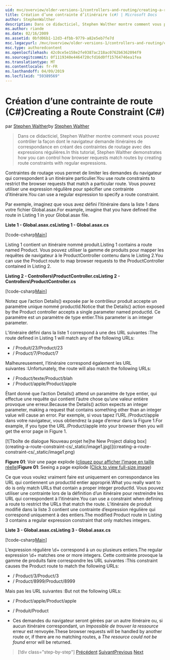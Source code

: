```yaml
---
uid: mvc/overview/older-versions-1/controllers-and-routing/creating-a-route-constraint-cs
title: Création d’une contrainte d’itinéraire (c#) | Microsoft Docs
author: StephenWalther
description: Dans ce didacticiel, Stephen Walther montre comment vous pouvez contrôler la façon dont le navigateur demande itinéraires de correspondance en créant des contraintes de routage avec des expressions régulières.
ms.author: riande
ms.date: 02/16/2009
ms.assetid: 0bfd06b1-12d3-4fbb-9779-a82e5eb7fe7d
msc.legacyurl: /mvc/overview/older-versions-1/controllers-and-routing/creating-a-route-constraint-cs
msc.type: authoredcontent
ms.openlocfilehash: 42c0ce5e158e2fe9387ac218ac0762b6362094f9
ms.sourcegitcommit: 0f1119340e4464720cfd16d0ff15764746ea1fea
ms.translationtype: MT
ms.contentlocale: fr-FR
ms.lasthandoff: 04/09/2019
ms.locfileid: "59389569"
---
```

# <a name="creating-a-route-constraint-c"></a><span data-ttu-id="7ce4c-103">Création d’une contrainte de route (C#)</span><span class="sxs-lookup"><span data-stu-id="7ce4c-103">Creating a Route Constraint (C#)</span></span>

<span data-ttu-id="7ce4c-104">par [Stephen Walther](https://github.com/StephenWalther)</span><span class="sxs-lookup"><span data-stu-id="7ce4c-104">by [Stephen Walther](https://github.com/StephenWalther)</span></span>

> <span data-ttu-id="7ce4c-105">Dans ce didacticiel, Stephen Walther montre comment vous pouvez contrôler la façon dont le navigateur demande itinéraires de correspondance en créant des contraintes de routage avec des expressions régulières.</span><span class="sxs-lookup"><span data-stu-id="7ce4c-105">In this tutorial, Stephen Walther demonstrates how you can control how browser requests match routes by creating route constraints with regular expressions.</span></span>


<span data-ttu-id="7ce4c-106">Contraintes de routage vous permet de limiter les demandes du navigateur qui correspondent à un itinéraire particulier.</span><span class="sxs-lookup"><span data-stu-id="7ce4c-106">You use route constraints to restrict the browser requests that match a particular route.</span></span> <span data-ttu-id="7ce4c-107">Vous pouvez utiliser une expression régulière pour spécifier une contrainte d’itinéraire.</span><span class="sxs-lookup"><span data-stu-id="7ce4c-107">You can use a regular expression to specify a route constraint.</span></span>

<span data-ttu-id="7ce4c-108">Par exemple, imaginez que vous avez défini l’itinéraire dans la liste 1 dans votre fichier Global.asax.</span><span class="sxs-lookup"><span data-stu-id="7ce4c-108">For example, imagine that you have defined the route in Listing 1 in your Global.asax file.</span></span>

**<span data-ttu-id="7ce4c-109">Liste 1 - Global.asax.cs</span><span class="sxs-lookup"><span data-stu-id="7ce4c-109">Listing 1 - Global.asax.cs</span></span>**

[!code-csharp[Main](creating-a-route-constraint-cs/samples/sample1.cs)]

<span data-ttu-id="7ce4c-110">Listing 1 contient un itinéraire nommé produit.</span><span class="sxs-lookup"><span data-stu-id="7ce4c-110">Listing 1 contains a route named Product.</span></span> <span data-ttu-id="7ce4c-111">Vous pouvez utiliser la gamme de produits pour mapper les requêtes de navigateur à le ProductController contenu dans le Listing 2.</span><span class="sxs-lookup"><span data-stu-id="7ce4c-111">You can use the Product route to map browser requests to the ProductController contained in Listing 2.</span></span>

**<span data-ttu-id="7ce4c-112">Listing 2 - Controllers\ProductController.cs</span><span class="sxs-lookup"><span data-stu-id="7ce4c-112">Listing 2 - Controllers\ProductController.cs</span></span>**

[!code-csharp[Main](creating-a-route-constraint-cs/samples/sample2.cs)]

<span data-ttu-id="7ce4c-113">Notez que l’action Details() exposée par le contrôleur produit accepte un paramètre unique nommé productId.</span><span class="sxs-lookup"><span data-stu-id="7ce4c-113">Notice that the Details() action exposed by the Product controller accepts a single parameter named productId.</span></span> <span data-ttu-id="7ce4c-114">Ce paramètre est un paramètre de type entier.</span><span class="sxs-lookup"><span data-stu-id="7ce4c-114">This parameter is an integer parameter.</span></span>

<span data-ttu-id="7ce4c-115">L’itinéraire défini dans la liste 1 correspond à une des URL suivantes :</span><span class="sxs-lookup"><span data-stu-id="7ce4c-115">The route defined in Listing 1 will match any of the following URLs:</span></span>

- <span data-ttu-id="7ce4c-116">/ Produit/23</span><span class="sxs-lookup"><span data-stu-id="7ce4c-116">/Product/23</span></span>
- <span data-ttu-id="7ce4c-117">/ Product/7</span><span class="sxs-lookup"><span data-stu-id="7ce4c-117">/Product/7</span></span>

<span data-ttu-id="7ce4c-118">Malheureusement, l’itinéraire correspond également les URL suivantes :</span><span class="sxs-lookup"><span data-stu-id="7ce4c-118">Unfortunately, the route will also match the following URLs:</span></span>

- <span data-ttu-id="7ce4c-119">/ Product/texte</span><span class="sxs-lookup"><span data-stu-id="7ce4c-119">/Product/blah</span></span>
- <span data-ttu-id="7ce4c-120">/ Product/apple</span><span class="sxs-lookup"><span data-stu-id="7ce4c-120">/Product/apple</span></span>

<span data-ttu-id="7ce4c-121">Étant donné que l’action Details() attend un paramètre de type entier, qui effectue une requête qui contient l’autre chose qu’une valeur entière provoque une erreur.</span><span class="sxs-lookup"><span data-stu-id="7ce4c-121">Because the Details() action expects an integer parameter, making a request that contains something other than an integer value will cause an error.</span></span> <span data-ttu-id="7ce4c-122">Par exemple, si vous tapez l’URL /Product/apple dans votre navigateur, vous obtiendrez la page d’erreur dans la Figure 1.</span><span class="sxs-lookup"><span data-stu-id="7ce4c-122">For example, if you type the URL /Product/apple into your browser then you will get the error page in Figure 1.</span></span>


[![T<span data-ttu-id="7ce4c-123">boîte de dialogue Nouveau projet he]</span><span class="sxs-lookup"><span data-stu-id="7ce4c-123">he New Project dialog box]</span></span>(creating-a-route-constraint-cs/_static/image1.jpg)](creating-a-route-constraint-cs/_static/image1.png)

<span data-ttu-id="7ce4c-124">**Figure 01**: Voir une page explode ([cliquez pour afficher l’image en taille réelle](creating-a-route-constraint-cs/_static/image2.png))</span><span class="sxs-lookup"><span data-stu-id="7ce4c-124">**Figure 01**: Seeing a page explode ([Click to view full-size image](creating-a-route-constraint-cs/_static/image2.png))</span></span>


<span data-ttu-id="7ce4c-125">Ce que vous voulez vraiment faire est uniquement en correspondance les URL qui contiennent un productId entier approprié.</span><span class="sxs-lookup"><span data-stu-id="7ce4c-125">What you really want to do is only match URLs that contain a proper integer productId.</span></span> <span data-ttu-id="7ce4c-126">Vous pouvez utiliser une contrainte lors de la définition d’un itinéraire pour restreindre les URL qui correspondent à l’itinéraire.</span><span class="sxs-lookup"><span data-stu-id="7ce4c-126">You can use a constraint when defining a route to restrict the URLs that match the route.</span></span> <span data-ttu-id="7ce4c-127">L’itinéraire de produit modifié dans la liste 3 contient une contrainte d’expression régulière qui correspond uniquement à des entiers.</span><span class="sxs-lookup"><span data-stu-id="7ce4c-127">The modified Product route in Listing 3 contains a regular expression constraint that only matches integers.</span></span>

**<span data-ttu-id="7ce4c-128">Liste 3 - Global.asax.cs</span><span class="sxs-lookup"><span data-stu-id="7ce4c-128">Listing 3 - Global.asax.cs</span></span>**

[!code-csharp[Main](creating-a-route-constraint-cs/samples/sample3.cs)]

<span data-ttu-id="7ce4c-129">L’expression régulière \d+ correspond à un ou plusieurs entiers.</span><span class="sxs-lookup"><span data-stu-id="7ce4c-129">The regular expression \d+ matches one or more integers.</span></span> <span data-ttu-id="7ce4c-130">Cette contrainte provoque la gamme de produits faire correspondre les URL suivantes :</span><span class="sxs-lookup"><span data-stu-id="7ce4c-130">This constraint causes the Product route to match the following URLs:</span></span>

- <span data-ttu-id="7ce4c-131">/ Product/3</span><span class="sxs-lookup"><span data-stu-id="7ce4c-131">/Product/3</span></span>
- <span data-ttu-id="7ce4c-132">/ Product/8999</span><span class="sxs-lookup"><span data-stu-id="7ce4c-132">/Product/8999</span></span>

<span data-ttu-id="7ce4c-133">Mais pas les URL suivantes :</span><span class="sxs-lookup"><span data-stu-id="7ce4c-133">But not the following URLs:</span></span>

- <span data-ttu-id="7ce4c-134">/ Product/apple</span><span class="sxs-lookup"><span data-stu-id="7ce4c-134">/Product/apple</span></span>
- <span data-ttu-id="7ce4c-135">/ Produit</span><span class="sxs-lookup"><span data-stu-id="7ce4c-135">/Product</span></span>

- <span data-ttu-id="7ce4c-136">Ces demandes du navigateur seront gérées par un autre itinéraire ou, si aucun itinéraire correspondant, un *Impossible de trouver la ressource* erreur est renvoyée.</span><span class="sxs-lookup"><span data-stu-id="7ce4c-136">These browser requests will be handled by another route or, if there are no matching routes, a *The resource could not be found* error will be returned.</span></span>

> [!div class="step-by-step"]
> <span data-ttu-id="7ce4c-137">[Précédent](creating-custom-routes-cs.md)
> [Suivant](creating-a-custom-route-constraint-cs.md)</span><span class="sxs-lookup"><span data-stu-id="7ce4c-137">[Previous](creating-custom-routes-cs.md)
[Next](creating-a-custom-route-constraint-cs.md)</span></span>

